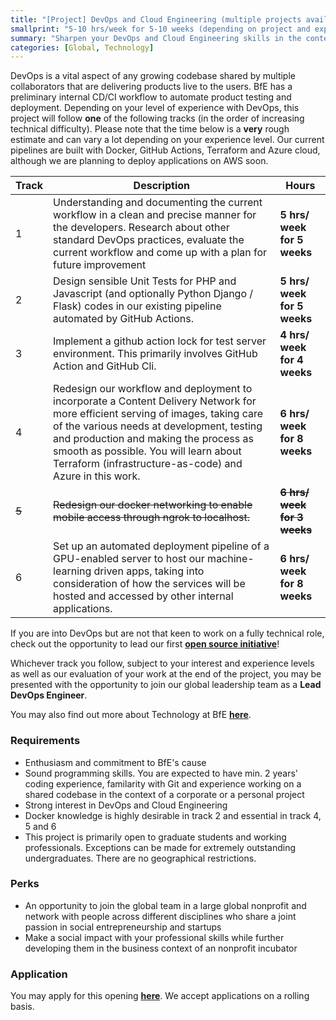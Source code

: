 ```yaml
---
title: "[Project] DevOps and Cloud Engineering (multiple projects available)"
smallprint: "5-10 hrs/week for 5-10 weeks (depending on project and experience level), flexible starting date and negotiable schedule. Suitable for people with all experience levels in DevOps."
summary: "Sharpen your DevOps and Cloud Engineering skills in the context of a codebase shared by our global develoeprs while contributing to a good cause" # this will be visible on platforms like LinkedIn when sharing
categories: [Global, Technology]
---
```


DevOps is a vital aspect of any growing codebase shared by multiple collaborators that are delivering products live to the users. BfE has a preliminary internal CD/CI workflow to automate product testing and deployment. Depending on your level of experience with DevOps, this project will follow **one** of the following tracks (in the order of increasing technical difficulty). Please note that the time below is a **very** rough estimate and can vary a lot depending on your experience level. Our current pipelines are built with Docker, GitHub Actions, Terraform and Azure cloud, although we are planning to deploy applications on AWS soon.

| Track         | Description           | Hours  |
| ------------- |-----------------------| -------|
| 1  | Understanding and documenting the current workflow in a clean and precise manner for the developers. Research about other standard DevOps practices, evaluate the current workflow and come up with a plan for future improvement | **5 hrs/ week for 5 weeks** |
| 2  | Design sensible Unit Tests for PHP and Javascript (and optionally Python Django / Flask) codes in our existing pipeline automated by GitHub Actions.   | **5 hrs/ week for 5 weeks**  |
| 3  | Implement a github action lock for test server environment. This primarily involves GitHub Action and GitHub Cli. | **4 hrs/ week for 4 weeks** |
| 4  | Redesign our workflow and deployment to incorporate a Content Delivery Network for more efficient serving of images, taking care of the various needs at development, testing and production and making the process as smooth as possible. You will learn about Terraform (infrastructure-as-code) and Azure in this work.  |**6 hrs/ week for 8 weeks** |
| ~~5~~  |  ~~Redesign our docker networking to enable mobile access through ngrok to localhost.~~   | ~~**6 hrs/ week for 3 weeks**~~ |
| 6  |  Set up an automated deployment pipeline of a GPU-enabled server to host our machine-learning driven apps, taking into consideration of how the services will be hosted and accessed by other internal applications.  |  **6 hrs/ week for 8 weeks** |

If you are into DevOps but are not that keen to work on a fully technical role, check out the opportunity to lead our first [**open source initiative**](https://opps.bridgesforenterprise.com/global/technology/Open-BfE/)!

Whichever track you follow, subject to your interest and experience levels as well as our evaluation of your work at the end of the project, you may be presented with the opportunity to join our global leadership team as a **Lead DevOps Engineer**.

You may also find out more about Technology at BfE [**here**](https://tech.bridgesforenterprise.com).

### Requirements
- Enthusiasm and commitment to BfE's cause
- Sound programming skills. You are expected to have min. 2 years' coding experience, familarity with Git and experience working on a shared codebase in the context of a corporate or a personal project
- Strong interest in DevOps and Cloud Engineering
- Docker knowledge is highly desirable in track 2 and essential in track 4, 5 and 6
- This project is primarily open to graduate students and working professionals. Exceptions can be made for extremely outstanding undergraduates. There are no geographical restrictions.

### Perks
- An opportunity to join the global team in a large global nonprofit and network with people across different disciplines who share a joint passion in social entrepreneurship and startups
- Make a social impact with your professional skills while further developing them in the business context of an nonprofit incubator

### Application
You may apply for this opening [**here**](https://forms.gle/RpyaEKcxZY14wW6F8). We accept applications on a rolling basis.
